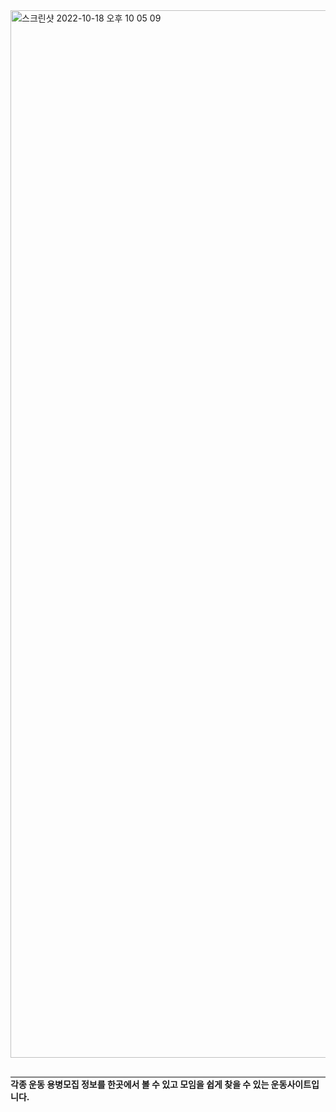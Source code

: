 <img width="1676" alt="스크린샷 2022-10-18 오후 10 05 09" src="https://user-images.githubusercontent.com/64051267/196437718-3e310649-5e94-4406-ab32-c28dfd9689b4.png">


<h4 style="border-top:2px solid gray; margin: 30px 0;">각종 운동 용병모집 정보를 한곳에서 볼 수 있고 모임을 쉽게 찾을 수 있는 운동사이트입니다.</h4>

